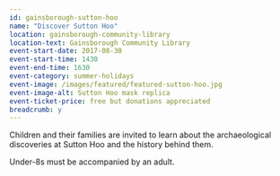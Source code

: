 ```yaml
---
id: gainsborough-sutton-hoo
name: "Discover Sutton Hoo"
location: gainsborough-community-library
location-text: Gainsborough Community Library
event-start-date: 2017-08-30
event-start-time: 1430
event-end-time: 1630
event-category: summer-holidays
event-image: /images/featured/featured-sutton-hoo.jpg
event-image-alt: Sutton Hoo mask replica
event-ticket-price: free but donations appreciated
breadcrumb: y
---
```


Children and their families are invited to learn about the archaeological discoveries at Sutton Hoo and the history behind them.

Under-8s must be accompanied by an adult.
